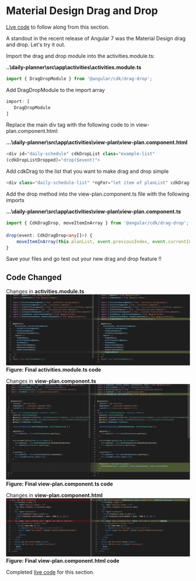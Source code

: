 # Material Design Drag and Drop

[Live code](https://stackblitz.com/edit/s9-material-design-date-picker) to follow along from this section.

A standout in the recent release of Angular 7 was the Material Design drag and drop. Let's try it out.

Import the drag and drop module into the activities.module.ts:

**..\daily-planner\src\app\activities\activities.module.ts**

```typescript
import { DragDropModule } from '@angular/cdk/drag-drop';
```

Add DragDropModule to the import array

```typescript
import: [ 
   DragDropModule
]
```

Replace the main div tag with the following code to in view-plan.component.html:

**...\daily-planner\src\app\activities\view-plan\view-plan.component.html**

```typescript
<div id="daily-schedule" cdkDropList class="example-list"
(cdkDropListDropped)="drop($event)">
```

Add cdkDrag to the list that you want to make drag and drop simple

```typescript
<div class="daily-schedule-list" *ngFor="let item of planList" cdkDrag>
```

Add the drop method into the view-plan.component.ts file with the following imports

**...\daily-planner\src\app\activities\view-plan\view-plan.component.ts**

```typescript
import { CdkDragDrop, moveItemInArray } from '@angular/cdk/drag-drop';

drop(event: CdkDragDrop<any[]>) {
    moveItemInArray(this.planList, event.previousIndex, event.currentIndex);
}
```

Save your files and go test out your new drag and drop feature !!


## Code Changed

Changes in **activities.module.ts**
![Result](../.gitbook/assets/activitiesmodule3.PNG) **Figure: Final activities.module.ts code**

Changes in **view-plan.component.ts**
![Result](../.gitbook/assets/viewplants5.png) **Figure: Final view-plan.component.ts code**

Changes in **view-plan.component.html**
![Result](../.gitbook/assets/viewplanhtml5.png) **Figure: Final view-plan.component.html code**


Completed [live code](https://stackblitz.com/edit/s10-material-design-drag-drop) for this section.

